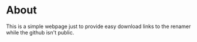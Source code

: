 # About

This is a simple webpage just to provide easy download links to the renamer while the github isn't public.